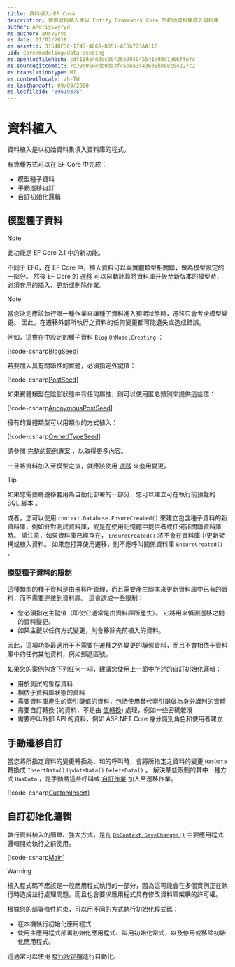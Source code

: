 ```yaml
---
title: 資料植入-EF Core
description: 使用資料植入來以 Entity Framework Core 的初始資料集填入資料庫
author: AndriySvyryd
ms.author: ansvyryd
ms.date: 11/02/2018
ms.assetid: 3154BF3C-1749-4C60-8D51-AE86773AA116
uid: core/modeling/data-seeding
ms.openlocfilehash: cdf189a4d2ec00f2bb094045541a98d1a66ffefc
ms.sourcegitcommit: 7c3939504bb9da3f46bea3443638b808c04227c2
ms.translationtype: MT
ms.contentlocale: zh-TW
ms.lasthandoff: 09/09/2020
ms.locfileid: "89619378"
---
```

# <a name="data-seeding"></a>資料植入

資料植入是以初始資料集填入資料庫的程式。

有幾種方式可以在 EF Core 中完成：

* 模型種子資料
* 手動遷移自訂
* 自訂初始化邏輯

## <a name="model-seed-data"></a>模型種子資料

> [!NOTE]
> 此功能是 EF Core 2.1 中的新功能。

不同于 EF6，在 EF Core 中，植入資料可以與實體類型相關聯，做為模型設定的一部分。 然後 EF Core 的 [遷移](xref:core/managing-schemas/migrations/index) 可以自動計算將資料庫升級至新版本的模型時，必須套用的插入、更新或刪除作業。

> [!NOTE]
> 當您決定應該執行哪一種作業來讓種子資料進入預期狀態時，遷移只會考慮模型變更。 因此，在遷移外部所執行之資料的任何變更都可能遺失或造成錯誤。

例如，這會在中設定的種子資料 `Blog` `OnModelCreating` ：

[!code-csharp[BlogSeed](../../../samples/core/Modeling/DataSeeding/DataSeedingContext.cs?name=BlogSeed)]

若要加入具有關聯性的實體，必須指定外鍵值：

[!code-csharp[PostSeed](../../../samples/core/Modeling/DataSeeding/DataSeedingContext.cs?name=PostSeed)]

如果實體類型在陰影狀態中有任何屬性，則可以使用匿名類別來提供這些值：

[!code-csharp[AnonymousPostSeed](../../../samples/core/Modeling/DataSeeding/DataSeedingContext.cs?name=AnonymousPostSeed)]

擁有的實體類型可以用類似的方式植入：

[!code-csharp[OwnedTypeSeed](../../../samples/core/Modeling/DataSeeding/DataSeedingContext.cs?name=OwnedTypeSeed)]

請參閱 [完整的範例專案](https://github.com/dotnet/EntityFramework.Docs/tree/master/samples/core/Modeling/DataSeeding) ，以取得更多內容。

一旦將資料加入至模型之後，就應該使用 [遷移](xref:core/managing-schemas/migrations/index) 來套用變更。

> [!TIP]
> 如果您需要將遷移套用為自動化部署的一部分，您可以建立可在執行前預覽的 [SQL 腳本](xref:core/managing-schemas/migrations/index#generate-sql-scripts) 。

或者，您可以使用 `context.Database.EnsureCreated()` 來建立包含種子資料的新資料庫，例如針對測試資料庫，或是在使用記憶體中提供者或任何非關聯資料庫時。 請注意，如果資料庫已經存在， `EnsureCreated()` 將不會在資料庫中更新架構或植入資料。 如果您打算使用遷移，則不應呼叫關係資料庫 `EnsureCreated()` 。

### <a name="limitations-of-model-seed-data"></a>模型種子資料的限制

這種類型的種子資料是由遷移所管理，而且需要產生腳本來更新資料庫中已有的資料，而不需要連接到資料庫。 這會造成一些限制：

* 您必須指定主鍵值（即使它通常是由資料庫所產生）。 它將用來偵測遷移之間的資料變更。
* 如果主鍵以任何方式變更，則會移除先前植入的資料。

因此，這項功能最適用于不需要在遷移之外變更的靜態資料，而且不會相依于資料庫中的任何其他資料，例如郵遞區號。

如果您的案例包含下列任何一項，建議您使用上一節中所述的自訂初始化邏輯：

* 用於測試的暫存資料
* 相依于資料庫狀態的資料
* 需要資料庫產生的索引鍵值的資料，包括使用替代索引鍵做為身分識別的實體
* 需要自訂轉換 (的資料，不是由 [值轉換](xref:core/modeling/value-conversions)) 處理，例如一些密碼雜湊
* 需要呼叫外部 API 的資料，例如 ASP.NET Core 身分識別角色和使用者建立

## <a name="manual-migration-customization"></a>手動遷移自訂

當您將所指定資料的變更轉換為、和的呼叫時，會將所指定之資料的變更 `HasData` 轉換成 `InsertData()` `UpdateData()` `DeleteData()` 。 解決某些限制的其中一種方式 `HasData` ，是手動將這些呼叫或 [自訂作業](xref:core/managing-schemas/migrations/operations) 加入至遷移作業。

[!code-csharp[CustomInsert](../../../samples/core/Modeling/DataSeeding/Migrations/20181102235626_Initial.cs?name=CustomInsert)]

## <a name="custom-initialization-logic"></a>自訂初始化邏輯

執行資料植入的簡單、強大方式，是在 [`DbContext.SaveChanges()`](xref:core/saving/index) 主要應用程式邏輯開始執行之前使用。

[!code-csharp[Main](../../../samples/core/Modeling/DataSeeding/Program.cs?name=CustomSeeding)]

> [!WARNING]
> 植入程式碼不應該是一般應用程式執行的一部分，因為這可能會在多個實例正在執行時造成並行處理問題，而且也會要求應用程式具有修改資料庫架構的許可權。

根據您的部署條件約束，可以用不同的方式執行初始化程式碼：

* 在本機執行初始化應用程式
* 使用主應用程式部署初始化應用程式、叫用初始化常式，以及停用或移除初始化應用程式。

這通常可以使用 [發行設定檔](/aspnet/core/host-and-deploy/visual-studio-publish-profiles)進行自動化。
